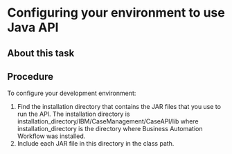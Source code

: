 # Configuring your environment to use Java API

## About this task

## Procedure

To configure your development environment:

1. Find the installation directory that contains the JAR files that you use to run the API.
The installation directory is
installation\_directory/IBM/CaseManagement/CaseAPI/lib where
installation\_directory is the directory where Business Automation Workflow was installed.
2. Include each JAR file in this directory in the class path.
